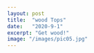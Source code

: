 ```yaml
---
layout: post
title:  "wood Tops"
date:   "2020-9-1"
excerpt: "Get wood!"
image: "/images/pic05.jpg"
---
```

